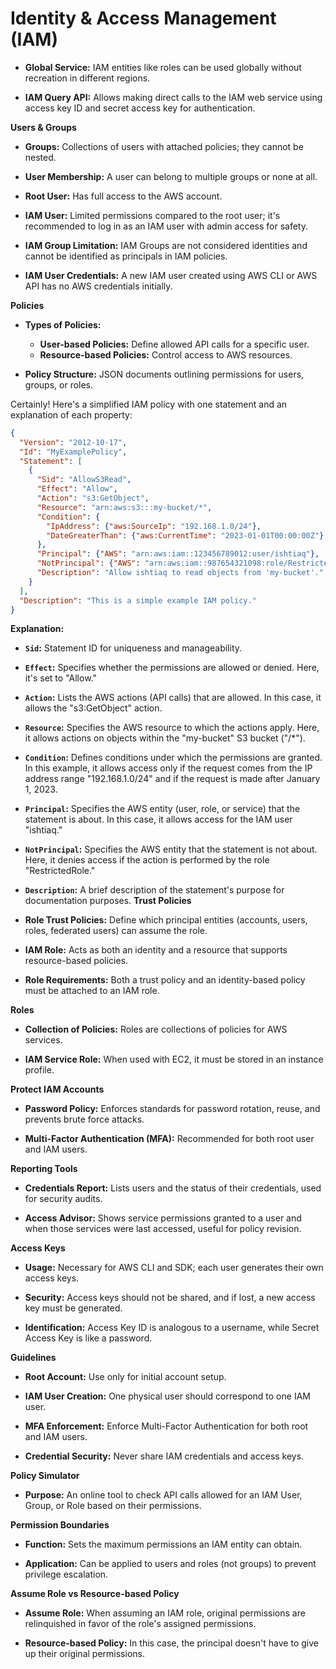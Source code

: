 # **Identity & Access Management (IAM)**

- **Global Service:** IAM entities like roles can be used globally without recreation in different regions.

- **IAM Query API:** Allows making direct calls to the IAM web service using access key ID and secret access key for authentication.

**Users & Groups**

- **Groups:** Collections of users with attached policies; they cannot be nested.

- **User Membership:** A user can belong to multiple groups or none at all.

- **Root User:** Has full access to the AWS account.

- **IAM User:** Limited permissions compared to the root user; it's recommended to log in as an IAM user with admin access for safety.

- **IAM Group Limitation:** IAM Groups are not considered identities and cannot be identified as principals in IAM policies.

- **IAM User Credentials:** A new IAM user created using AWS CLI or AWS API has no AWS credentials initially.

**Policies**

- **Types of Policies:**
  - **User-based Policies:** Define allowed API calls for a specific user.
  - **Resource-based Policies:** Control access to AWS resources.

- **Policy Structure:** JSON documents outlining permissions for users, groups, or roles.
 
Certainly! Here's a simplified IAM policy with one statement and an explanation of each property:

```json
{
  "Version": "2012-10-17",
  "Id": "MyExamplePolicy",
  "Statement": [
    {
      "Sid": "AllowS3Read",
      "Effect": "Allow",
      "Action": "s3:GetObject",
      "Resource": "arn:aws:s3:::my-bucket/*",
      "Condition": {
        "IpAddress": {"aws:SourceIp": "192.168.1.0/24"},
        "DateGreaterThan": {"aws:CurrentTime": "2023-01-01T00:00:00Z"}
      },
      "Principal": {"AWS": "arn:aws:iam::123456789012:user/ishtiaq"},
      "NotPrincipal": {"AWS": "arn:aws:iam::987654321098:role/RestrictedRole"},
      "Description": "Allow ishtiaq to read objects from 'my-bucket'."
    }
  ],
  "Description": "This is a simple example IAM policy."
}
```

**Explanation:**

- **`Sid`:** Statement ID for uniqueness and manageability.

- **`Effect`:** Specifies whether the permissions are allowed or denied. Here, it's set to "Allow."

- **`Action`:** Lists the AWS actions (API calls) that are allowed. In this case, it allows the "s3:GetObject" action.

- **`Resource`:** Specifies the AWS resource to which the actions apply. Here, it allows actions on objects within the "my-bucket" S3 bucket ("/*").

- **`Condition`:** Defines conditions under which the permissions are granted. In this example, it allows access only if the request comes from the IP address range "192.168.1.0/24" and if the request is made after January 1, 2023.

- **`Principal`:** Specifies the AWS entity (user, role, or service) that the statement is about. In this case, it allows access for the IAM user "ishtiaq."

- **`NotPrincipal`:** Specifies the AWS entity that the statement is not about. Here, it denies access if the action is performed by the role "RestrictedRole."

- **`Description`:** A brief description of the statement's purpose for documentation purposes.
**Trust Policies**

- **Role Trust Policies:** Define which principal entities (accounts, users, roles, federated users) can assume the role.

- **IAM Role:** Acts as both an identity and a resource that supports resource-based policies.

- **Role Requirements:** Both a trust policy and an identity-based policy must be attached to an IAM role.

**Roles**

- **Collection of Policies:** Roles are collections of policies for AWS services.

- **IAM Service Role:** When used with EC2, it must be stored in an instance profile.

**Protect IAM Accounts**

- **Password Policy:** Enforces standards for password rotation, reuse, and prevents brute force attacks.

- **Multi-Factor Authentication (MFA):** Recommended for both root user and IAM users.

**Reporting Tools**

- **Credentials Report:** Lists users and the status of their credentials, used for security audits.

- **Access Advisor:** Shows service permissions granted to a user and when those services were last accessed, useful for policy revision.

**Access Keys**

- **Usage:** Necessary for AWS CLI and SDK; each user generates their own access keys.

- **Security:** Access keys should not be shared, and if lost, a new access key must be generated.

- **Identification:** Access Key ID is analogous to a username, while Secret Access Key is like a password.

**Guidelines**

- **Root Account:** Use only for initial account setup.

- **IAM User Creation:** One physical user should correspond to one IAM user.

- **MFA Enforcement:** Enforce Multi-Factor Authentication for both root and IAM users.

- **Credential Security:** Never share IAM credentials and access keys.

**Policy Simulator**

- **Purpose:** An online tool to check API calls allowed for an IAM User, Group, or Role based on their permissions.

**Permission Boundaries**

- **Function:** Sets the maximum permissions an IAM entity can obtain.

- **Application:** Can be applied to users and roles (not groups) to prevent privilege escalation.

**Assume Role vs Resource-based Policy**

- **Assume Role:** When assuming an IAM role, original permissions are relinquished in favor of the role's assigned permissions.

- **Resource-based Policy:** In this case, the principal doesn't have to give up their original permissions.
